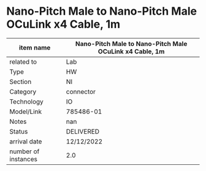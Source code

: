 
# Nano-Pitch Male to Nano-Pitch Male OCuLink x4 Cable, 1m

| item name | Nano-Pitch Male to Nano-Pitch Male OCuLink x4 Cable, 1m |
| -------- | -------- | 
| related to | Lab | 
| Type | HW | 
| Section | NI | 
| Category | connector |
| Technology | IO |
| Model/Link | 785486-01 |
| Notes | nan |
| Status | DELIVERED |
| arrival date | 12/12/2022 |
| number of instances | 2.0 | 
        